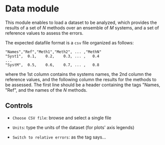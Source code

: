 # __Data__ module

This module enables to load a dataset to be analyzed, which
provides the results of a set of _N_ methods over an ensemble
of _M_ systems, and a set of reference values to assess the errors.

The expected datafile format is a `csv` file organized as follows:

    "Names","Ref","Meth1","Meth2", ... ,"MethN"
    "Syst1",  0.1,    0.2,    0.3, ... ,   0.4
    ...
    "SystM",  0.5,    0.6,    0.7, ... ,   0.8

where the 1st column contains the systems names, the 2nd column the
reference values, and the following column the results for the methods
to be assessed. The first line should be a header containing the tags
"Names, "Ref", and the names of the _N_ methods. 

## Controls

* `Choose CSV file`: browse and select a single file 

* `Units`: type the units of the dataset (for plots' axis legends)

* `Switch to relative errors`: as the tag says...
